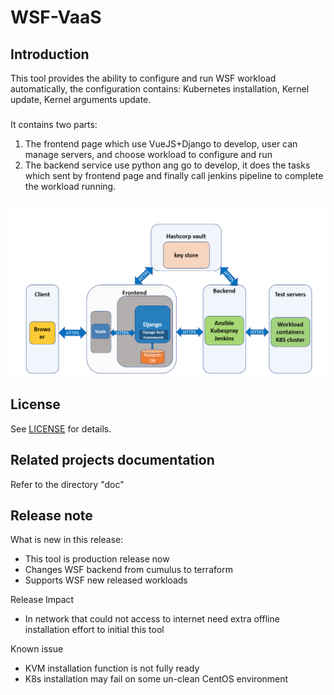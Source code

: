 # WSF-VaaS

## Introduction

This tool provides the ability to configure and run WSF workload automatically, the configuration contains: Kubernetes installation, Kernel update, Kernel arguments update.
### 
It contains two parts:
1. The frontend page which use VueJS+Django to develop, user can manage servers, and choose workload to configure and run
2. The backend service use python ang go to develop, it does the tasks which sent by frontend page and finally call jenkins pipeline to complete the workload running.
###
![architectrue.png](architectrue.png)

## License

See [LICENSE](LICENSE) for details.


## Related projects documentation
Refer to the directory "doc"

## Release note
What is new in this release:
- This tool is production release now
- Changes WSF backend from cumulus to terraform
- Supports WSF new released workloads 

Release Impact 
- In network that could not access to internet need extra offline installation effort to initial this tool  

Known issue
- KVM installation function is not fully ready
- K8s installation may fail on some un-clean CentOS environment